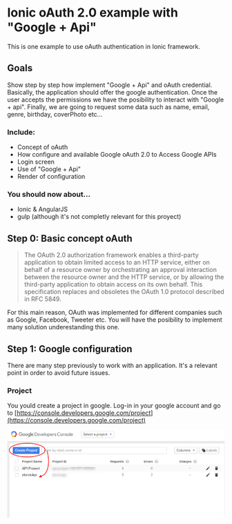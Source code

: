 # Ionic oAuth 2.0 example with "Google + Api"
This is one example to use oAuth authentication in Ionic framework.

## Goals
Show step by step how implement "Google + Api" and oAuth credential.
Basically, the application should offer the google authentication. Once the user accepts the permissions we have the posibility to interact with "Google + api". Finally, we are going to request some data such as name, email, genre, birthday, coverPhoto etc... 

### Include:
- Concept of oAuth
- How configure and available Google oAuth 2.0 to Access Google APIs
- Login screen
- Use of "Google + Api"
- Render of configuration

### You should now about...
- Ionic & AngularJS 
- gulp (although it's not completly relevant for this proyect)


## Step 0: Basic concept oAuth
> The OAuth 2.0 authorization framework enables a third-party application to obtain limited access to an HTTP service, either on behalf of a resource owner by orchestrating an approval interaction between the resource owner and the HTTP service, or by allowing the third-party application to obtain access on its own behalf.  This specification replaces and obsoletes the OAuth 1.0 protocol described in RFC 5849.

For this main reason, OAuth was implemented for different companies such as Google, Facebook, Tweeter etc. You will have the posibility to implement many solution underestanding this one.

## Step 1: Google configuration
There are many step previously to work with an application. It's a relevant point in order to avoid future issues.

### Project
You yould create a project in google.
Log-in in your google account and go to [https://console.developers.google.com/project](https://console.developers.google.com/project)

![](https://github.com/cristianmercado19/ionic-oAuth-example/blob/master/images/01%20Projects.png)